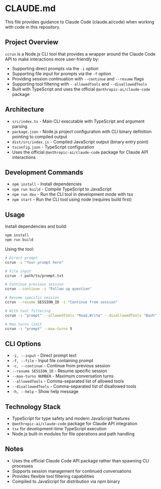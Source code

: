 # CLAUDE.md

This file provides guidance to Claude Code (claude.ai/code) when working with code in this repository.

## Project Overview

`ccrun` is a Node.js CLI tool that provides a wrapper around the Claude Code API to make interactions more user-friendly by:
- Supporting direct prompts via the `-i` option
- Supporting file input for prompts via the `-f` option
- Providing session continuation with `--continue` and `--resume` flags
- Supporting tool filtering with `--allowedTools` and `--disallowedTools`
- Built with TypeScript and uses the official `@anthropic-ai/claude-code` package

## Architecture

- `src/index.ts` - Main CLI executable with TypeScript and argument parsing
- `package.json` - Node.js project configuration with CLI binary definition pointing to compiled output
- `dist/src/index.js` - Compiled JavaScript output (binary entry point)
- `tsconfig.json` - TypeScript configuration
- Uses the official `@anthropic-ai/claude-code` package for Claude API interactions

## Development Commands

- `npm install` - Install dependencies
- `npm run build` - Compile TypeScript to JavaScript
- `npm run dev` - Run the CLI tool in development mode with tsx
- `npm start` - Run the CLI tool using node (requires build first)

## Usage

Install dependencies and build:
```bash
npm install
npm run build
```

Using the tool:
```bash
# Direct prompt
ccrun -i "Your prompt here"

# File input
ccrun -f path/to/prompt.txt

# Continue previous session
ccrun --continue -i "Follow up question"

# Resume specific session
ccrun --resume SESSION_ID -i "Continue from session"

# With tool filtering
ccrun -i "prompt" --allowedTools "Read,Write" --disallowedTools "Bash"

# Max turns limit
ccrun -i "prompt" --max-turns 5
```

## CLI Options

- `-i, --input` - Direct prompt text
- `-f, --file` - Input file containing prompt
- `-c, --continue` - Continue from previous session
- `--resume SESSION_ID` - Resume specific session
- `--max-turns NUMBER` - Maximum conversation turns
- `--allowedTools` - Comma-separated list of allowed tools
- `--disallowedTools` - Comma-separated list of disallowed tools
- `-h, --help` - Show help message

## Technology Stack

- TypeScript for type safety and modern JavaScript features
- `@anthropic-ai/claude-code` package for Claude API integration
- `tsx` for development-time TypeScript execution
- Node.js built-in modules for file operations and path handling

## Notes

- Uses the official Claude Code API package rather than spawning CLI processes
- Supports session management for continued conversations
- Provides flexible tool filtering capabilities
- Compiled to JavaScript for distribution via npm binary